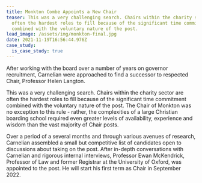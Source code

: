 ```yaml
---
title: Monkton Combe Appoints a New Chair
teaser: This was a very challenging search. Chairs within the charity sector are
  often the hardest roles to fill because of the significant time commitment
  combined with the voluntary nature of the post.
lead_image: /assets/img/monkton-final.jpg
date: 2021-11-19T16:56:44.976Z
case_study:
  is_case_study: true
---
```

After working with the board over a number of years on governor recruitment, Carnelian were approached to find a successor to respected Chair, Professor Helen Langton.

This was a very challenging search. Chairs within the charity sector are often the hardest roles to fill because of the significant time commitment combined with the voluntary nature of the post. The Chair of Monkton was no exception to this rule - rather, the complexities of a large Christian boarding school required even greater levels of availability, experience and wisdom than the vast majority of Chair posts.

Over a period of a several months and through various avenues of research, Carnelian assembled a small but competitive list of candidates open to discussions about taking on the post. After in-depth conversations with Carnelian and rigorous internal interviews, Professor Ewan McKendrick, Professor of Law and former Registrar at the University of Oxford, was appointed to the post. He will start his first term as Chair in September 2022.